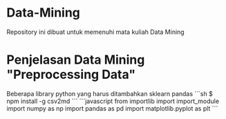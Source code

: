 # Data-Mining
Repository ini dibuat untuk memenuhi mata kuliah Data Mining
<h1>Penjelasan Data Mining "Preprocessing Data"</h1>
  Beberapa library python yang harus ditambahkan
  <a> sklearn </a>
  <a> pandas </a>
```sh
  $ npm install -g csv2md
```
```javascript
from importlib import import_module
import numpy as np
import pandas as pd
import matplotlib.pyplot as plt
```
